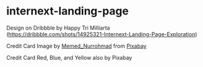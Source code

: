 # internext-landing-page

Design on Dribbble by Happy Tri Milliarta (https://dribbble.com/shots/14925321-Internext-Landing-Page-Exploration)

Credit Card Image by <a href="https://pixabay.com/users/memed_nurrohmad-3307648/?utm_source=link-attribution&amp;utm_medium=referral&amp;utm_campaign=image&amp;utm_content=2389154">Memed_Nurrohmad</a> from <a href="https://pixabay.com/?utm_source=link-attribution&amp;utm_medium=referral&amp;utm_campaign=image&amp;utm_content=2389154">Pixabay</a>

Credit Card Red, Blue, and Yellow also by Pixabay
